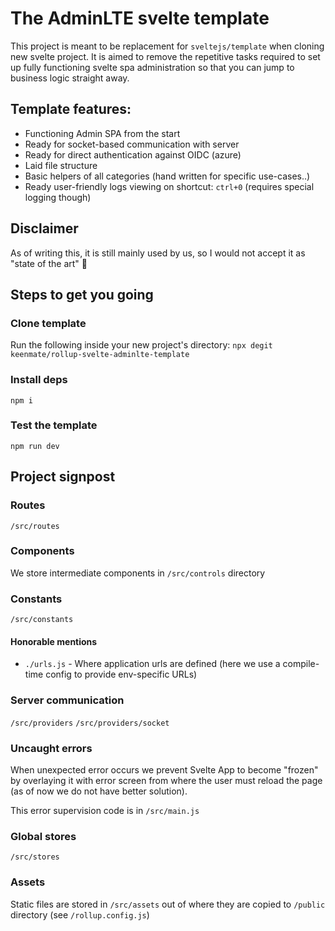 # The AdminLTE svelte template
This project is meant to be replacement for `sveltejs/template` when cloning new svelte project.
It is aimed to remove the repetitive tasks required to set up fully functioning svelte spa administration
so that you can jump to business logic straight away.

## Template features:
- Functioning Admin SPA from the start
- Ready for socket-based communication with server
- Ready for direct authentication against OIDC (azure)
- Laid file structure
- Basic helpers of all categories (hand written for specific use-cases..)
- Ready user-friendly logs viewing on shortcut: `ctrl+0` (requires special logging though)

## Disclaimer
As of writing this, it is still mainly used by us, so I would not accept it as "state of the art" 🙂

## Steps to get you going

### Clone template
Run the following inside your new project's directory: `npx degit keenmate/rollup-svelte-adminlte-template`

### Install deps
`npm i`

### Test the template
`npm run dev`

## Project signpost

### Routes
`/src/routes`

### Components
We store intermediate components in `/src/controls` directory

### Constants
`/src/constants`

#### Honorable mentions
- `./urls.js` - Where application urls are defined (here we use a compile-time config to provide env-specific URLs)

### Server communication
`/src/providers`
`/src/providers/socket`

### Uncaught errors
When unexpected error occurs we prevent Svelte App to become "frozen" by overlaying it with error screen from where the user must reload the page (as of now we do not have better solution).

This error supervision code is in `/src/main.js`

### Global stores
`/src/stores`

### Assets
Static files are stored in `/src/assets` out of where they are copied to `/public` directory (see `/rollup.config.js`)
